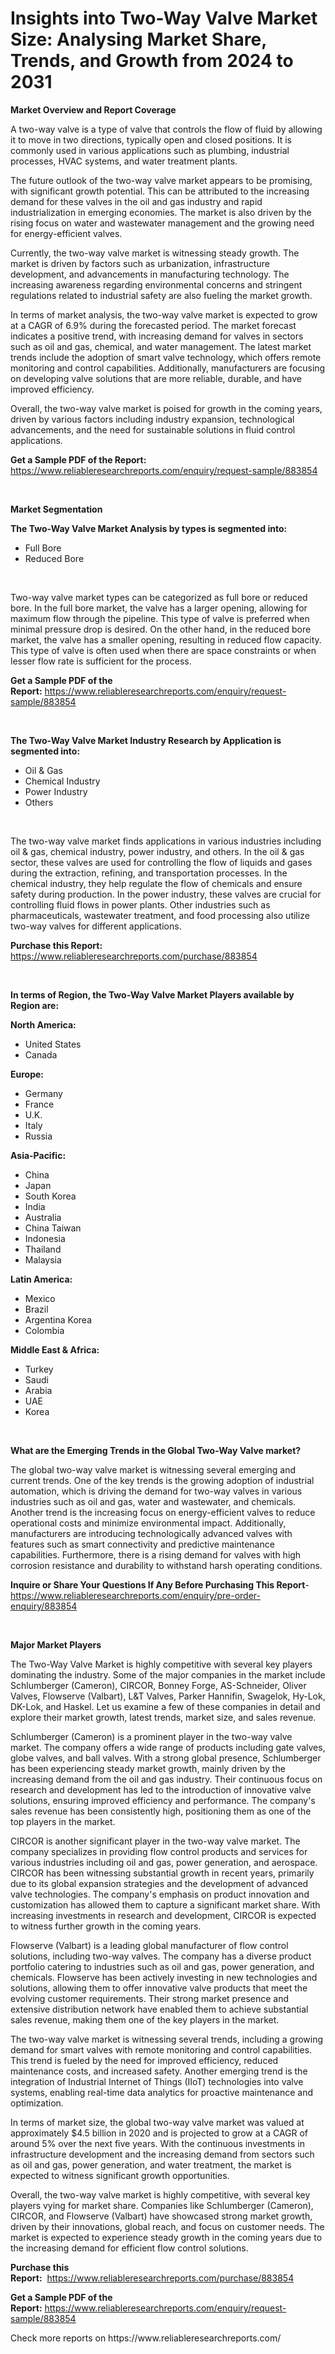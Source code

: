 <p><h1>Insights into Two-Way Valve Market Size: Analysing Market Share, Trends, and Growth from 2024 to 2031</h1></p><p><strong>Market Overview and Report Coverage</strong></p>
<p><p>A two-way valve is a type of valve that controls the flow of fluid by allowing it to move in two directions, typically open and closed positions. It is commonly used in various applications such as plumbing, industrial processes, HVAC systems, and water treatment plants.</p><p>The future outlook of the two-way valve market appears to be promising, with significant growth potential. This can be attributed to the increasing demand for these valves in the oil and gas industry and rapid industrialization in emerging economies. The market is also driven by the rising focus on water and wastewater management and the growing need for energy-efficient valves.</p><p>Currently, the two-way valve market is witnessing steady growth. The market is driven by factors such as urbanization, infrastructure development, and advancements in manufacturing technology. The increasing awareness regarding environmental concerns and stringent regulations related to industrial safety are also fueling the market growth.</p><p>In terms of market analysis, the two-way valve market is expected to grow at a CAGR of 6.9% during the forecasted period. The market forecast indicates a positive trend, with increasing demand for valves in sectors such as oil and gas, chemical, and water management. The latest market trends include the adoption of smart valve technology, which offers remote monitoring and control capabilities. Additionally, manufacturers are focusing on developing valve solutions that are more reliable, durable, and have improved efficiency.</p><p>Overall, the two-way valve market is poised for growth in the coming years, driven by various factors including industry expansion, technological advancements, and the need for sustainable solutions in fluid control applications.</p></p>
<p><strong>Get a Sample PDF of the Report:</strong> <a href="https://www.reliableresearchreports.com/enquiry/request-sample/883854">https://www.reliableresearchreports.com/enquiry/request-sample/883854</a></p>
<p>&nbsp;</p>
<p><strong>Market Segmentation</strong></p>
<p><strong>The Two-Way Valve Market Analysis by types is segmented into:</strong></p>
<p><ul><li>Full Bore</li><li>Reduced Bore</li></ul></p>
<p>&nbsp;</p>
<p><p>Two-way valve market types can be categorized as full bore or reduced bore. In the full bore market, the valve has a larger opening, allowing for maximum flow through the pipeline. This type of valve is preferred when minimal pressure drop is desired. On the other hand, in the reduced bore market, the valve has a smaller opening, resulting in reduced flow capacity. This type of valve is often used when there are space constraints or when lesser flow rate is sufficient for the process.</p></p>
<p><strong>Get a Sample PDF of the Report:</strong>&nbsp;<a href="https://www.reliableresearchreports.com/enquiry/request-sample/883854">https://www.reliableresearchreports.com/enquiry/request-sample/883854</a></p>
<p>&nbsp;</p>
<p><strong>The Two-Way Valve Market Industry Research by Application is segmented into:</strong></p>
<p><ul><li>Oil & Gas</li><li>Chemical Industry</li><li>Power Industry</li><li>Others</li></ul></p>
<p>&nbsp;</p>
<p><p>The two-way valve market finds applications in various industries including oil & gas, chemical industry, power industry, and others. In the oil & gas sector, these valves are used for controlling the flow of liquids and gases during the extraction, refining, and transportation processes. In the chemical industry, they help regulate the flow of chemicals and ensure safety during production. In the power industry, these valves are crucial for controlling fluid flows in power plants. Other industries such as pharmaceuticals, wastewater treatment, and food processing also utilize two-way valves for different applications.</p></p>
<p><strong>Purchase this Report:</strong>&nbsp; <a href="https://www.reliableresearchreports.com/purchase/883854">https://www.reliableresearchreports.com/purchase/883854</a></p>
<p>&nbsp;</p>
<p><strong>In terms of Region, the Two-Way Valve Market Players available by Region are:</strong></p>
<p>
    <p> <strong> North America: </strong>
        <ul>
            <li>United States</li>
            <li>Canada</li>
        </ul>
        </p> 
    <p> <strong> Europe: </strong>
        <ul>
            <li>Germany</li>
            <li>France</li>
            <li>U.K.</li>
            <li>Italy</li>
            <li>Russia</li>
        </ul>
        </p> 
    <p> <strong> Asia-Pacific: </strong>
        <ul>
            <li>China</li>
            <li>Japan</li>
            <li>South Korea</li>
            <li>India</li>
            <li>Australia</li>
            <li>China Taiwan</li>
            <li>Indonesia</li>
            <li>Thailand</li>
            <li>Malaysia</li>
        </ul>
        </p> 
    <p> <strong> Latin America: </strong>
        <ul>
            <li>Mexico</li>
            <li>Brazil</li>
            <li>Argentina Korea</li>
            <li>Colombia</li>
        </ul>
        </p> 
    <p> <strong> Middle East & Africa: </strong>
        <ul>
            <li>Turkey</li>
            <li>Saudi</li>
            <li>Arabia</li>
            <li>UAE</li>
            <li>Korea</li>
        </ul>
    </p>
    </p>
<p>&nbsp;</p>
<p><strong>What are the Emerging Trends in the Global Two-Way Valve market?</strong></p>
<p><p>The global two-way valve market is witnessing several emerging and current trends. One of the key trends is the growing adoption of industrial automation, which is driving the demand for two-way valves in various industries such as oil and gas, water and wastewater, and chemicals. Another trend is the increasing focus on energy-efficient valves to reduce operational costs and minimize environmental impact. Additionally, manufacturers are introducing technologically advanced valves with features such as smart connectivity and predictive maintenance capabilities. Furthermore, there is a rising demand for valves with high corrosion resistance and durability to withstand harsh operating conditions.</p></p>
<p><strong>Inquire or Share Your Questions If Any Before Purchasing This Report</strong>- <a href="https://www.reliableresearchreports.com/enquiry/pre-order-enquiry/883854">https://www.reliableresearchreports.com/enquiry/pre-order-enquiry/883854</a></p>
<p>&nbsp;</p>
<p><strong>Major Market Players</strong></p>
<p><p>The Two-Way Valve Market is highly competitive with several key players dominating the industry. Some of the major companies in the market include Schlumberger (Cameron), CIRCOR, Bonney Forge, AS-Schneider, Oliver Valves, Flowserve (Valbart), L&T Valves, Parker Hannifin, Swagelok, Hy-Lok, DK-Lok, and Haskel. Let us examine a few of these companies in detail and explore their market growth, latest trends, market size, and sales revenue.</p><p>Schlumberger (Cameron) is a prominent player in the two-way valve market. The company offers a wide range of products including gate valves, globe valves, and ball valves. With a strong global presence, Schlumberger has been experiencing steady market growth, mainly driven by the increasing demand from the oil and gas industry. Their continuous focus on research and development has led to the introduction of innovative valve solutions, ensuring improved efficiency and performance. The company's sales revenue has been consistently high, positioning them as one of the top players in the market.</p><p>CIRCOR is another significant player in the two-way valve market. The company specializes in providing flow control products and services for various industries including oil and gas, power generation, and aerospace. CIRCOR has been witnessing substantial growth in recent years, primarily due to its global expansion strategies and the development of advanced valve technologies. The company's emphasis on product innovation and customization has allowed them to capture a significant market share. With increasing investments in research and development, CIRCOR is expected to witness further growth in the coming years.</p><p>Flowserve (Valbart) is a leading global manufacturer of flow control solutions, including two-way valves. The company has a diverse product portfolio catering to industries such as oil and gas, power generation, and chemicals. Flowserve has been actively investing in new technologies and solutions, allowing them to offer innovative valve products that meet the evolving customer requirements. Their strong market presence and extensive distribution network have enabled them to achieve substantial sales revenue, making them one of the key players in the market.</p><p>The two-way valve market is witnessing several trends, including a growing demand for smart valves with remote monitoring and control capabilities. This trend is fueled by the need for improved efficiency, reduced maintenance costs, and increased safety. Another emerging trend is the integration of Industrial Internet of Things (IIoT) technologies into valve systems, enabling real-time data analytics for proactive maintenance and optimization.</p><p>In terms of market size, the global two-way valve market was valued at approximately $4.5 billion in 2020 and is projected to grow at a CAGR of around 5% over the next five years. With the continuous investments in infrastructure development and the increasing demand from sectors such as oil and gas, power generation, and water treatment, the market is expected to witness significant growth opportunities.</p><p>Overall, the two-way valve market is highly competitive, with several key players vying for market share. Companies like Schlumberger (Cameron), CIRCOR, and Flowserve (Valbart) have showcased strong market growth, driven by their innovations, global reach, and focus on customer needs. The market is expected to experience steady growth in the coming years due to the increasing demand for efficient flow control solutions.</p></p>
<p><strong>Purchase this Report:</strong>&nbsp;&nbsp;<a href="https://www.reliableresearchreports.com/purchase/883854">https://www.reliableresearchreports.com/purchase/883854</a></p>
<p></p>
<p><strong>Get a Sample PDF of the Report:</strong>&nbsp;<a href="https://www.reliableresearchreports.com/enquiry/request-sample/883854">https://www.reliableresearchreports.com/enquiry/request-sample/883854</a></p>
<p>Check more reports on https://www.reliableresearchreports.com/</p>